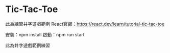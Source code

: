 # Tic-Tac-Toe
此為練習井字遊戲範例
React官網：https://react.dev/learn/tutorial-tic-tac-toe

安裝：npm install
啟動：npm run start

此為井字遊戲範例練習

